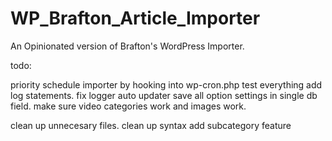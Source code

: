 WP_Brafton_Article_Importer
==================

An Opinionated version of Brafton's WordPress Importer.


todo: 

priority
schedule importer by hooking into wp-cron.php
test everything add log statements.
fix logger
auto updater
save all option settings in single db field.
make sure video categories work and images work.


clean up unnecesary files.
clean up syntax
add subcategory feature